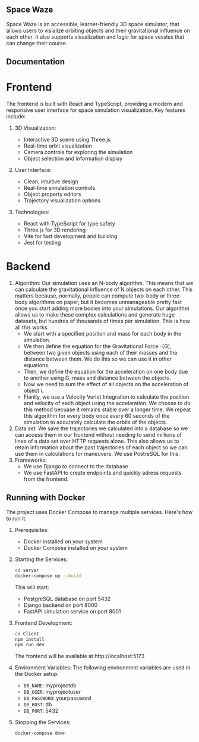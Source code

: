 ## Space Waze

Space Waze is an accessible, learner-friendly 3D space simulator, that allows users to visialize orbiting objects and their gravitational influence on each other. It also supports visualization and logic for space vessles that can change their course. 

## Documentation 

# Frontend

The frontend is built with React and TypeScript, providing a modern and responsive user interface for space simulation visualization. Key features include:

1. 3D Visualization:
   - Interactive 3D scene using Three.js
   - Real-time orbit visualization
   - Camera controls for exploring the simulation
   - Object selection and information display

2. User Interface:
   - Clean, intuitive design
   - Real-time simulation controls
   - Object property editors
   - Trajectory visualization options

3. Technologies:
   - React with TypeScript for type safety
   - Three.js for 3D rendering
   - Vite for fast development and building
   - Jest for testing

# Backend

1. Algorithm:
   Our simulation uses an N-body algorithm. This means that we can calculate the gravitational influence of N objects on each other. This matters because, normally, people can compute two-body or three-body algorithms on paper, but it becomes unmanageable pretty fast once you start adding more bodies into your simulations. Our algorithm allows us to make these complex calculations and generate huge datasets, but hundres of thousands of times per simulation.
   This is how all this works: 
   - We start with a specified position and mass for each body in the simulation.
   - We then define the equation for the Gravitational Force -[G], between two given objects using each of their masses and the distance between them. We do this so we can use it in other equations.
   - Then, we define the equation for the acceleration on one body due to another using G, mass and distance between the objects.
   - Now we need to sum the effect of all objects on the acceleration of object i.
   - Fianlly, we use a Velocity Verlet Integration to calculate the position and velocity of each object using the accelaration. We choose to do this method becuase it remains stable over a longer time.
   We repeat this algorithm for every body once every 60 seconds of the simulation to accurately calculate the orbits of the objects. 
2. Data set:
   We save the trajectories we calculated into a database so we can access them in our frontend without needing to send millions of lines of a data set over HTTP requests alone.
   This also allows us to retain information about the past trajectories of each object so we can use them in calculations for maneuvers. 
   We use PostreSQL for this.
3. Frameworks:
   - We use Django to connect to the database
   - We use FastAPI to create endpoints and quickly adress requests from the frontend. 

## Running with Docker

The project uses Docker Compose to manage multiple services. Here's how to run it:

1. Prerequisites:
   - Docker installed on your system
   - Docker Compose installed on your system

2. Starting the Services:
   ```bash
   cd server
   docker-compose up --build
   ```
   This will start:
   - PostgreSQL database on port 5432
   - Django backend on port 8000
   - FastAPI simulation service on port 8001

3. Frontend Development:
   ```bash
   cd Client
   npm install
   npm run dev
   ```
   The frontend will be available at http://localhost:5173

4. Environment Variables:
   The following environment variables are used in the Docker setup:
   - `DB_NAME`: myprojectdb
   - `DB_USER`: myprojectuser
   - `DB_PASSWORD`: yourpassword
   - `DB_HOST`: db
   - `DB_PORT`: 5432

5. Stopping the Services:
   ```bash
   docker-compose down
   ```

